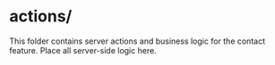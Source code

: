 # actions/

This folder contains server actions and business logic for the contact feature. Place all server-side logic here. 